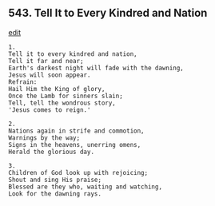 
## 543.  Tell It to Every Kindred and Nation
[edit](https://docs.google.com/document/d/1lmcwYCUAAo7kUWWv-8a1Vs-EgzDHKOce/edit?mode=html)




    1.
    Tell it to every kindred and nation, 
    Tell it far and near; 
    Earth's darkest night will fade with the dawning, 
    Jesus will soon appear. 
    Refrain:
    Hail Him the King of glory, 
    Once the Lamb for sinners slain; 
    Tell, tell the wondrous story, 
    'Jesus comes to reign.' 

    2.
    Nations again in strife and commotion, 
    Warnings by the way; 
    Signs in the heavens, unerring omens, 
    Herald the glorious day. 

    3.
    Children of God look up with rejoicing; 
    Shout and sing His praise; 
    Blessed are they who, waiting and watching, 
    Look for the dawning rays.
